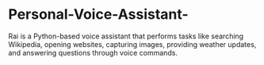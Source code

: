# Personal-Voice-Assistant-
Rai is a Python-based voice assistant that performs tasks like searching Wikipedia, opening websites, capturing images, providing weather updates, and answering questions through voice commands.
